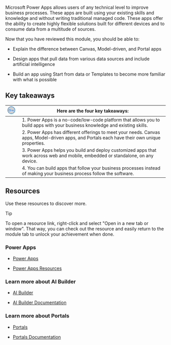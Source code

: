 Microsoft Power Apps allows users of any technical level to improve business processes. These apps are built using your existing skills and knowledge and without writing traditional managed code. These apps offer the ability to create highly flexible solutions built for different devices and to consume data from a multitude of sources.

Now that you have reviewed this module, you should be able to:

- Explain the difference between Canvas, Model-driven, and Portal apps

- Design apps that pull data from various data sources and include artificial intelligence

- Build an app using Start from data or Templates to become more familiar with what is possible

## Key takeaways



| ![Icon of lightbulb](../media/key-takeaway.png) | Here are the four key takeaways: |
| - | -|
| | 1. Power Apps is a no-code/low-code platform that allows you to build apps with your business knowledge and existing skills. |
| | 2. Power Apps has different offerings to meet your needs. Canvas apps, Model-driven apps, and Portals each have their own unique properties. |
| | 3. Power Apps helps you build and deploy customized apps that work across web and mobile, embedded or standalone, on any device. |
| | 4. You can build apps that follow your business processes instead of making your business process follow the software. |

## Resources

Use these resources to discover more.

> [!TIP]
> To open a resource link, right-click and select "Open in a new tab or window". That way, you can check out the resource and easily return to the module tab to unlock your achievement when done.

### Power Apps

- [Power Apps](https://powerapps.microsoft.com/)

- [Power Apps Resources](https://powerapps.microsoft.com/blog/microsoft-powerapps-learning-resources/)

### Learn more about AI Builder

- [AI Builder](https://powerapps.microsoft.com/ai-builder/)

- [AI Builder Documentation](/ai-builder/overview)

### Learn more about Portals

- [Portals](https://powerapps.microsoft.com/portals/)

- [Portals Documentation](/powerapps/maker/portals/overview)
